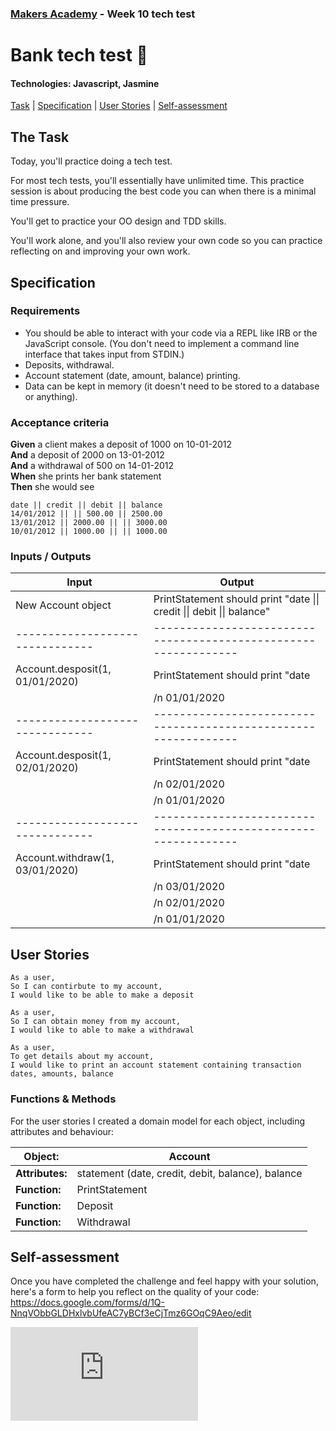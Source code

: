 ### [Makers Academy](http://www.makersacademy.com) - Week 10 tech test

# Bank tech test 🏦

#### Technologies: Javascript, Jasmine

[Task](#Task) | [Specification](#Specification) | [User Stories](#User_Stories) | [Self-assessment](#Self-assessment)

## <a name="Task">The Task</a>

Today, you'll practice doing a tech test.

For most tech tests, you'll essentially have unlimited time.  This practice session is about producing the best code you can when there is a minimal time pressure.

You'll get to practice your OO design and TDD skills.

You'll work alone, and you'll also review your own code so you can practice reflecting on and improving your own work.

## <a name="Specification">Specification</a>

### Requirements

* You should be able to interact with your code via a REPL like IRB or the JavaScript console.  (You don't need to implement a command line interface that takes input from STDIN.)
* Deposits, withdrawal.
* Account statement (date, amount, balance) printing.
* Data can be kept in memory (it doesn't need to be stored to a database or anything).

### Acceptance criteria

**Given** a client makes a deposit of 1000 on 10-01-2012  
**And** a deposit of 2000 on 13-01-2012  
**And** a withdrawal of 500 on 14-01-2012  
**When** she prints her bank statement  
**Then** she would see

```
date || credit || debit || balance
14/01/2012 || || 500.00 || 2500.00
13/01/2012 || 2000.00 || || 3000.00
10/01/2012 || 1000.00 || || 1000.00
```

### Inputs / Outputs

| Input                           | Output                                                           | 
| ------------------------------- | ---------------------------------------------------------------  | 
| New Account object              | PrintStatement should print "date &#124;&#124; credit &#124;&#124; debit &#124;&#124; balance" |
| ------------------------------- | ---------------------------------------------------------------  | 
| Account.desposit(1, 01/01/2020) | PrintStatement should print "date || credit || debit || balance  |
|                                 | /n 01/01/2020 || 1.00 || || 1.00"                                |
| ------------------------------- | ---------------------------------------------------------------  | 
| Account.desposit(1, 02/01/2020) | PrintStatement should print "date || credit || debit || balance  |
|                                 |                              /n 02/01/2020 || 1.00 || || 2.00    |
|                                 |                              /n 01/01/2020 || 1.00 || || 1.00"   |
| ------------------------------- | ---------------------------------------------------------------  | 
| Account.withdraw(1, 03/01/2020) | PrintStatement should print "date || credit || debit || balance  |
|                                 |                              /n 03/01/2020 || || 1.00 || 1.00    | 
|                                 |                              /n 02/01/2020 || 1.00 || || 2.00    |
|                                 |                              /n 01/01/2020 || 1.00 || || 1.00"   |

## <a name="User_Stories">User Stories</a>

```
As a user,
So I can contirbute to my account,
I would like to be able to make a deposit
```
```
As a user,
So I can obtain money from my account,
I would like to able to make a withdrawal
```
```
As a user,
To get details about my account,
I would like to print an account statement containing transaction dates, amounts, balance
```

### Functions & Methods

For the user stories I created a domain model for each object, including attributes and behaviour:

| Object:          | Account                                            | 
| ---------------- | -------------------------------------------------- | 
| **Attributes:**  | statement (date, credit, debit, balance), balance  |
| **Function:**    | PrintStatement                                     |
| **Function:**    | Deposit                                            |  
| **Function:**    | Withdrawal                                         |  

## <a name="Self-assessment">Self-assessment</a>

Once you have completed the challenge and feel happy with your solution, here's a form to help you reflect on the quality of your code: https://docs.google.com/forms/d/1Q-NnqVObbGLDHxlvbUfeAC7yBCf3eCjTmz6GOqC9Aeo/edit

![Tracking pixel](https://githubanalytics.herokuapp.com/course/individual_challenges/bank_tech_test.md)
